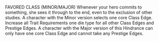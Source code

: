 FAVORED CLASS (MINOR/MAJOR)
Whenever your hero commits to something, she sees it through to the end, even to the exclusion of other studies.
A character with the Minor version selects one core Class Edge. Increase all Trait Requirements one die type for all other Class Edges and Prestige Edges. A character with the Major version of this Hindrance can only have one core Class Edge and cannot take any Prestige Edges.